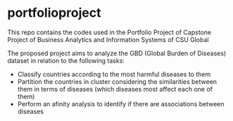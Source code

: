 # portfolioproject
This repo contains the codes used in the Portfolio Project of Capstone Project of Business Analytics and Information Systems of CSU Global

The proposed project aims to analyze the GBD (Global Burden of Diseases) dataset in relation to the following tasks:
* Classify countries according to the most harmful diseases to them
* Partition the countries in cluster considering the similarities between them in terms of diseases (which diseases most affect each one of them)
* Perform an afinity analysis to identify if there are associations between diseases
